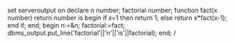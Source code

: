 set serveroutput on
declare
n number;
factorial number;
function fact(x number)
return number
is 
begin 
if x=1 then
return 1;
else 
return x*fact(x-1);
end if;
end;
begin
n:=&n;
factorial:=fact;
dbms_output.put_line('factorial'||'n'||'is'||factorial);
end;
/
